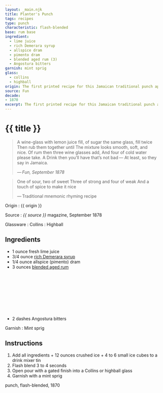 ```yaml
---
layout: _main.njk
title: Planter's Punch
tags: recipes
type: punch
characteristic: flash-blended
base: rum base
ingredient:
  - lime juice
  - rich Demerara syrup
  - allspice dram
  - pimento dram
  - blended aged rum (3)
  - Angostura bitters
garnish: mint sprig
glass:
  - collins
  - highball
origin: The first printed recipe for this Jamaican traditional punch appeared in the London-based magazine <cite>Fun</cite>. However, the drink or class of drinks was probably invented in the late 18<sup>th</sup> or early 19<sup>th</sup> century.
source: Fun
decade:
- 1870
excerpt: The first printed recipe for this Jamaican traditional punch appeared in the London-based magazine Fun in 1870. However, the drink or class of drinks was probably invented in the late 18th or early 19th century.
---
```


<!-- markdownlint-disable MD025 -->
# {{ title }}
<!-- markdownlint-enable MD025 -->
<!-- markdownlint-disable MD028 -->
> A wine-glass with lemon juice fill, of sugar the same glass, fill twice
> Then rub them together until
> The mixture looks smooth, soft, and nice.
> Of rum then three wine glasses add,
> And four of cold water please take. A Drink then you’ll have that’s not bad&NoBreak;&thinsp;&NoBreak;—
> At least, so they say in Jamaica.
>
> —&NoBreak;&thinsp;&NoBreak;<cite>Fun<cite>, September 1878

> One of sour, two of sweet
> Three of strong and four of weak
> And a touch of spice to make it nice
>
> —&NoBreak;&thinsp;&NoBreak;Traditional mnemonic rhyming recipe
<!-- markdownlint-enable MD028 -->
Origin
  : {{ origin }}

Source
  : <span data-pagefind-filter="Source"><cite>{{ source }}</cite> magazine</span>, September 1878

Glassware
  : <span data-pagefind-filter="Glassware">Collins</span>
  : <span data-pagefind-filter="Glassware">Highball</span>

## Ingredients

* 1 ounce fresh lime juice
* 3/4 ounce [rich Demerara syrup](/mixes/2-1-simple-syrup)
* 1/4 ounce allspice (pimento) dram
* 3 ounces [blended aged rum](/rums/05-rum-blended-aged/)<icon-l space="1em" class="bigger" label="(3)"><span class="with-icon"><svg class="icon"><use href="/assets/images/icons/circle-3.svg#circle-3"></use></svg></span></icon-l>
* 2 dashes Angostura bitters

Garnish
  : <span data-pagefind-filter="Garnish">Mint sprig</span>

## Instructions

1. Add all ingredients + 12 ounces crushed ice + 4 to 6 small ice cubes to a drink mixer tin
2. Flash blend 3 to 4 seconds
3. Open pour with a gated finish into a Collins or highball glass
4. Garnish with a mint sprig

<div
  data-cat[0]="Drink"
  data-type[0]="Punch"
  data-char[0]="Flash-blended"
  data-base[0]="Rum/Cane spirits"
  data-ingredient[0]="Lime juice"
  data-ingredient[1]="Rich Demerara syrup"
  data-ingredient[2]="Allspice dram"
  data-ingredient[3]="Pimento dram"
  data-ingredient[4]="Blended aged rum [3]"
  data-ingredient[5]="Angostura bitters"
  data-origin[0]="Jamaica"
  data-origin[1]="Traditional"
  data-decade[0]="1870"
  data-pagefind-filter="
    Category[data-cat[0]],
    Type[data-type[0]],
    Characteristic[data-char[0]],
    Base[data-base[0]],
    Ingredient[data-ingredient[0]],
    Ingredient[data-ingredient[1]],
    Ingredient[data-ingredient[2]],
    Ingredient[data-ingredient[3]],
    Ingredient[data-ingredient[4]],
    Ingredient[data-ingredient[5]],
    Origin[data-origin[0]],
    Origin[data-origin[1]],
    Decade[data-decade[0]]
  "
>
</div>

<div class="keywords" aria-hidden>punch, flash-blended, 1870</div>
